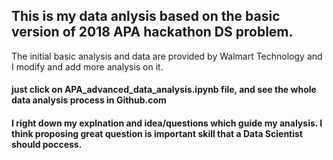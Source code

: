 ## This is my data anlysis based on the basic version of 2018 APA hackathon DS problem.
The initial basic analysis and data are provided by Walmart Technology and I modify and add more analysis on it.
#### just click on APA_advanced_data_analysis.ipynb file, and see the whole data analysis process in Github.com
#### I right down my explnation and idea/questions which guide my analysis. I think proposing great question is important skill that a Data Scientist should poccess.
